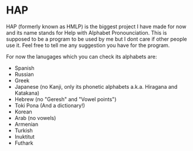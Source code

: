 # HAP

HAP (formerly known as HMLP) is the biggest project I have made for now and its name stands for Help with Alphabet Pronounciation. This is supposed to be a program to be used by me but I dont care if other people use it. Feel free to tell me any suggestion you have for the program.

For now the lanugages which you can check its alphabets are:
* Spanish
* Russian
* Greek
* Japanese (no Kanji, only its phonetic alphabets a.k.a. Hiragana and Katakana)
* Hebrew (no "Geresh" and "Vowel points")
* Toki Pona (And a dictionary!)
* Korean
* Arab (no vowels)
* Armenian
* Turkish
* Inuktitut
* Futhark
